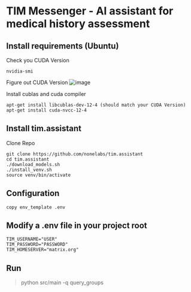 # TIM Messenger - AI assistant for medical history assessment

## Install requirements (Ubuntu)
Check you CUDA Version
```
nvidia-smi
```
Figure out CUDA Version
![image](https://github.com/user-attachments/assets/07d4a27a-da4f-473d-82b2-e69b0e86fb41)

Install cublas and cuda compiler
```
apt-get install libcublas-dev-12-4 (should match your CUDA Version)
apt-get install cuda-nvcc-12-4
```
## Install tim.assistant
Clone Repo
```
git clone https://github.com/nonelabs/tim.assistant
cd tim.assistant
./download_models.sh
./install_venv.sh
source venv/bin/activate
```
## Configuration
```
copy env_template .env
```
## Modify a .env file in your project root
```
TIM_USERNAME="USER"
TIM_PASSWORD="PASSWORD"
TIM_HOMESERVER="matrix.org"
```
## Run
> python src/main -q query_groups
